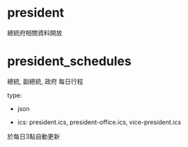 president
=========

總統府相關資料開放


president_schedules
======

總統, 副總統, 政府 每日行程

type:

  * json

  * ics: president.ics, president-office.ics, vice-president.ics

於每日3點自動更新
